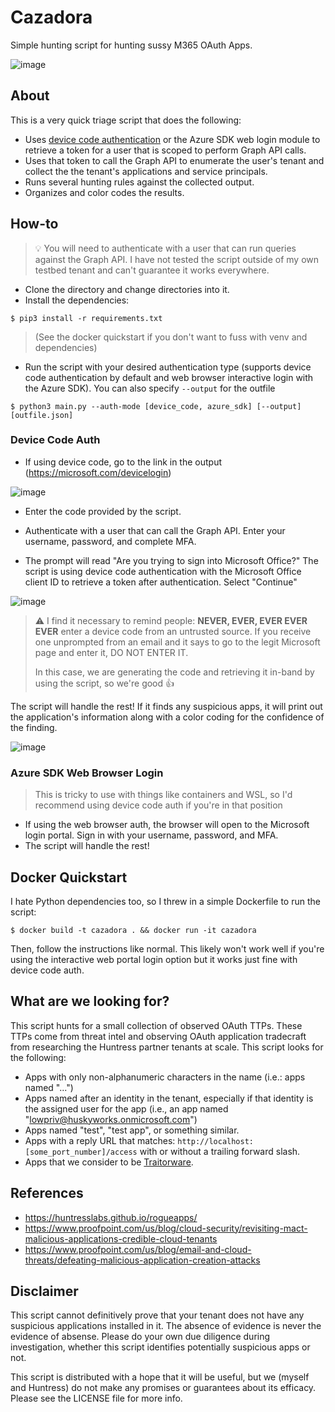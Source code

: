 # Cazadora
Simple hunting script for hunting sussy M365 OAuth Apps.

![image](https://github.com/user-attachments/assets/65e62d12-1165-4177-892e-252001bfe899)

## About
This is a very quick triage script that does the following:
- Uses [device code authentication](https://learn.microsoft.com/en-us/entra/identity-platform/v2-oauth2-device-code) or the Azure SDK web login module to retrieve a token for a user that is scoped to perform Graph API calls.
- Uses that token to call the Graph API to enumerate the user's tenant and collect the the tenant's applications and service principals.
- Runs several hunting rules against the collected output.
- Organizes and color codes the results.

## How-to
> 💡 You will need to authenticate with a user that can run queries against the Graph API. I have not tested the script outside of my own testbed tenant and can't guarantee it works everywhere.

- Clone the directory and change directories into it.
- Install the dependencies:
```
$ pip3 install -r requirements.txt
```
> (See the docker quickstart if you don't want to fuss with venv and dependencies)

- Run the script with your desired authentication type (supports device code authentication by default and web browser interactive login with the Azure SDK). You can also specify `--output` for the outfile 

```
$ python3 main.py --auth-mode [device_code, azure_sdk] [--output] [outfile.json]
```
### Device Code Auth
- If using device code, go to the link in the output (https://microsoft.com/devicelogin)

![image](https://github.com/user-attachments/assets/36fa63e2-5838-465c-ba0e-6d594146a221)

- Enter the code provided by the script.

- Authenticate with a user that can call the Graph API. Enter your username, password, and complete MFA.

- The prompt will read "Are you trying to sign into Microsoft Office?" The script is using device code authentication with the Microsoft Office client ID to retrieve a token after authentication. Select "Continue"

![image](https://github.com/user-attachments/assets/9e10120a-bdd2-4b2e-abaa-6a641daa6d50)

> ⚠ I find it necessary to remind people:
> **NEVER, EVER, EVER EVER EVER** enter a device code from an untrusted source. If you receive one unprompted from an email and it says to go to the legit Microsoft page and enter it, DO NOT ENTER IT.
>  
> In this case, we are generating the code and retrieving it in-band by using the script, so we're good 👍

The script will handle the rest! If it finds any suspicious apps, it will print out the application's information along with a color coding for the confidence of the finding.

![image](https://github.com/user-attachments/assets/8e8dd670-d9ae-4260-9700-83e80489b337)

### Azure SDK Web Browser Login
> This is tricky to use with things like containers and WSL, so I'd recommend using device code auth if you're in that position

- If using the web browser auth, the browser will open to the Microsoft login portal. Sign in with your username, password, and MFA.
- The script will handle the rest!

## Docker Quickstart
I hate Python dependencies too, so I threw in a simple Dockerfile to run the script:
```
$ docker build -t cazadora . && docker run -it cazadora
```
Then, follow the instructions like normal. This likely won't work well if you're using the interactive web portal login option but it works just fine with device code auth.

## What are we looking for?
This script hunts for a small collection of observed OAuth TTPs. These TTPs come from threat intel and observing OAuth application tradecraft from researching the Huntress partner tenants at scale. This script looks for the following:

- Apps with only non-alphanumeric characters in the name (i.e.: apps named "...")
- Apps named after an identity in the tenant, especially if that identity is the assigned user for the app (i.e., an app named "lowpriv@huskyworks.onmicrosoft.com")
- Apps named "test", "test app", or something similar.
- Apps with a reply URL that matches: `http://localhost:[some_port_number]/access` with or without a trailing forward slash.
- Apps that we consider to be [Traitorware](https://huntresslabs.github.io/rogueapps/).

## References
- https://huntresslabs.github.io/rogueapps/
- https://www.proofpoint.com/us/blog/cloud-security/revisiting-mact-malicious-applications-credible-cloud-tenants
- https://www.proofpoint.com/us/blog/email-and-cloud-threats/defeating-malicious-application-creation-attacks

## Disclaimer
This script cannot definitively prove that your tenant does not have any suspicious applications installed in it. The absence of evidence is never the evidence of absense. Please do your own due diligence during investigation, whether this script identifies potentially suspicious apps or not.

This script is distributed with a hope that it will be useful, but we (myself and Huntress) do not make any promises or guarantees about its efficacy. Please see the LICENSE file for more info.
